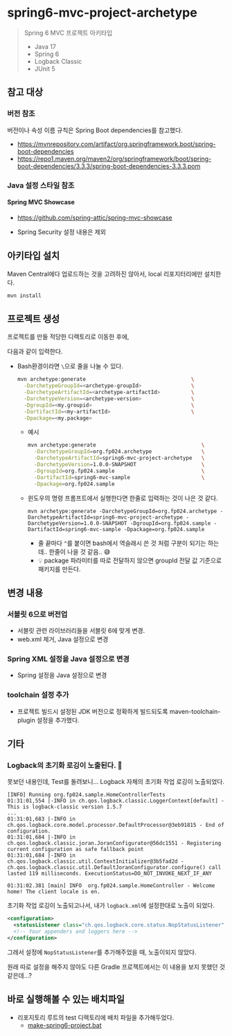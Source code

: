 # spring6-mvc-project-archetype

> Spring 6 MVC 프로젝트 아키타입
>
> * Java 17
> * Spring 6
> * Logback Classic
> * JUnit 5



## 참고 대상

### 버전 참조

버전이나 속성 이름 규칙은 Spring Boot dependencies를 참고했다.

* https://mvnrepository.com/artifact/org.springframework.boot/spring-boot-dependencies
* https://repo1.maven.org/maven2/org/springframework/boot/spring-boot-dependencies/3.3.3/spring-boot-dependencies-3.3.3.pom



### Java 설정 스타일 참조

#### Spring MVC Showcase

* https://github.com/spring-attic/spring-mvc-showcase

* Spring Security 설정 내용은 제외



## 아키타입 설치

Maven Central에다 업로드하는 것을 고려하진 않아서, local 리포지터리에만 설치한다.

```sh
mvn install
```



## 프로젝트 생성

프로젝트를 만들 적당한 디렉토리로 이동한 후에,

다음과 같이 입력한다.

* Bash환경이라면 `\`으로 줄을 나눌 수 있다.

  ```bash
  mvn archetype:generate                                  \
    -DarchetypeGroupId=<archetype-groupId>                \
    -DarchetypeArtifactId=<archetype-artifactId>          \
    -DarchetypeVersion=<archetype-version>                \
    -DgroupId=<my.groupid>                                \
    -DartifactId=<my-artifactId>                          \
    -Dpackage=<my.package>
  ```
  
  * 예시
  
    ```bash
    mvn archetype:generate                                  \
      -DarchetypeGroupId=org.fp024.archetype                \
      -DarchetypeArtifactId=spring6-mvc-project-archetype   \
      -DarchetypeVersion=1.0.0-SNAPSHOT                     \
      -DgroupId=org.fp024.sample                            \
      -DartifactId=spring6-mvc-sample                       \
      -Dpackage=org.fp024.sample
    ```

  * 윈도우의 명령 프롬프트에서 실행한다면 한줄로 입력하는 것이 나은 것 같다.
  
    ```
    mvn archetype:generate -DarchetypeGroupId=org.fp024.archetype -DarchetypeArtifactId=spring6-mvc-project-archetype -DarchetypeVersion=1.0.0-SNAPSHOT -DgroupId=org.fp024.sample -DartifactId=spring6-mvc-sample -Dpackage=org.fp024.sample
    ```
  
    * 줄 끝마다 `^`를 붙이면 bash에서 역슬래시 쓴 것 처럼 구분이 되기는 하는데.. 한줄이 나을 것 같음.. 😅
    * 💡 package 파라미터를 따로 전달하지 않으면 groupId 전달 값 기준으로 패키지를 만든다.





## 변경 내용

### 서블릿 6으로 버전업

* 서블릿 관련 라이브러리들을 서블릿 6에 맞게 변경.
* web.xml 제거, Java 설정으로 변경



### Spring XML 설정을 Java 설정으로 변경

* Spring 설정을 Java 설정으로 변경



### toolchain 설정 추가

* 프로젝트 빌드시 설정된 JDK 버전으로 정확하게 빌드되도록 maven-toolchain-plugin 설정을 추가했다.



## 기타

### Logback의 초기화 로깅이 노출된다. 🤔

못보던 내용인데,  Test를 돌려보니... Logback 자체의 초기화 작업 로깅이 노출되었다.

```
[INFO] Running org.fp024.sample.HomeControllerTests
01:31:01,554 |-INFO in ch.qos.logback.classic.LoggerContext[default] - This is logback-classic version 1.5.7
...
01:31:01,683 |-INFO in ch.qos.logback.core.model.processor.DefaultProcessor@3eb91815 - End of configuration.
01:31:01,684 |-INFO in ch.qos.logback.classic.joran.JoranConfigurator@56dc1551 - Registering current configuration as safe fallback point
01:31:01,684 |-INFO in ch.qos.logback.classic.util.ContextInitializer@3b5fad2d - ch.qos.logback.classic.util.DefaultJoranConfigurator.configure() call lasted 119 milliseconds. ExecutionStatus=DO_NOT_INVOKE_NEXT_IF_ANY

01:31:02.381 [main] INFO  org.fp024.sample.HomeController - Welcome home! The client locale is en.

```

초기화 작업 로깅이 노출되고나서, 내가 `logback.xml`에 설정한대로 노출이 되었다.



```xml
<configuration>
  <statusListener class="ch.qos.logback.core.status.NopStatusListener" />
  <!-- Your appenders and loggers here -->
</configuration>
```

그래서 설정에 `NopStatusListener`를 추가해주었을 때, 노출이되지 않았다.

원래 따로 설정을 해주지 않아도 다른 Gradle 프로젝트에서는 이 내용을 보지 못했던 것 같은데...?





## 바로 실행해볼 수 있는 배치파일

* 리포지토리 루트의 test 디렉토리에 배치 파일을 추가해두었다.
  * [make-spring6-project.bat](../../test/make-spring6-project.bat)

